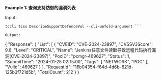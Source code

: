 **Example 1: 查询支持防御的漏洞列表**



Input: 

```
tccli tcss DescribeSupportDefenceVul --cli-unfold-argument ```

Output: 
```
{
    "Response": {
        "List": [
            {
                "CVEID": "CVE-2024-23897",
                "CVSSV3Score": 9.8,
                "Level": "CRITICAL",
                "Name": "Jenkins任意文件读取导致远程代码执行漏洞(CVE-2024-23897)",
                "PocID": "pcmgr-469627",
                "Status": 1,
                "SubmitTime": "2024-01-25 02:15:00",
                "Tags": [
                    "NETWORK",
                    "POC"
                ],
                "VulId": 469627
            }
        ],
        "RequestId": "16b04354-f64d-4d6b-821d-125b3f721d5b",
        "TotalCount": 212
    }
}
```


